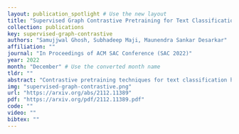 ```yaml
---
layout: publication_spotlight # Use the new layout
title: "Supervised Graph Contrastive Pretraining for Text Classification" # Escape quotes in title
collection: publications
key: supervised-graph-contrastive
authors: "Samujjwal Ghosh, Subhadeep Maji, Maunendra Sankar Desarkar"
affiliation: ""
journal: "In Proceedings of ACM SAC Conference (SAC 2022)"
year: 2022
month: "December" # Use the converted month name
tldr: ""
abstract: "Contrastive pretraining techniques for text classification has been largely studied in an unsupervised setting. However, oftentimes labeled data from related tasks which share label semantics with current task is available. We hypothesize that using this labeled data effectively can lead to better generalization on current task. In this paper, we propose a novel way to effectively utilize labeled data from related tasks with a graph based supervised contrastive learning approach. We formulate a token-graph by extrapolating the supervised information from examples to tokens. Our formulation results in an embedding space where tokens with high/low probability of belonging to same class are near/further-away from one another. We also develop detailed theoretical insights which serve as a motivation for our method. In our experiments with 13 datasets, we show our method outperforms pretraining schemes by 2.5% and also example-level contrastive learning based formulation by 1.8% on average. In addition, we show cross-domain effectiveness of our method in a zero-shot setting by 3.91% on average. Lastly, we also demonstrate our method can be used as a noisy teacher in a knowledge distillation setting to significantly improve performance of transformer based models in low labeled data regime by 4.57% on average."
img: "supervised-graph-contrastive.png"
url: "https://arxiv.org/abs/2112.11389"
pdf: "https://arxiv.org/pdf/2112.11389.pdf"
code: ""
video: ""
bibtex: ""
---
```

